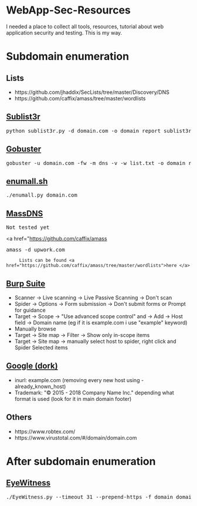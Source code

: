 # WebApp-Sec-Resources
I needed a place to collect all tools, resources, tutorial about web application security and testing. This is my way.



<h1>Subdomain enumeration</h1>

<h2>Lists</h2>
<ul>
  <li>https://github.com/jhaddix/SecLists/tree/master/Discovery/DNS</li>
  <li>https://github.com/caffix/amass/tree/master/wordlists</li>
</ul>

<a href="https://github.com/aboul3la/Sublist3r"><h2>Sublist3r</h2></a>
<pre>python sublist3r.py -d domain.com -o domain_report_sublist3r.txt</li></pre>


<a href="https://github.com/OJ/gobuster"><h2>Gobuster</h2></a>
<pre>gobuster -u domain.com -fw -m dns -v -w list.txt -o domain_report_gobuster.txt</pre>


<a href="https://github.com/jhaddix/domain"><h2>enumall.sh</h2></a>
<pre>./enumall.py domain.com</pre>


<a href="https://github.com/blechschmidt/massdns"><h2>MassDNS</h2></a>
<pre>Not tested yet</pre>


<a href="https://github.com/caffix/amass</h2></a>
<pre>amass -d upwork.com</pre>
         Lists can be found <a href="https://github.com/caffix/amass/tree/master/wordlists">here </a>


<a href="https://youtu.be/Qw1nNPiH_Go?t=22m50s"><h2>Burp Suite</h2></a>
<ul>
  <li>Scanner -> Live scanning -> Live Passive Scanning -> Don't scan</li>
  <li>Spider -> Options -> Form submission -> Don't submit forms or Prompt for guidance</li>
  <li>Target -> Scope -> "Use advanced scope control" and -> Add -> Host field -> Domain name (eg if it is example.com i use "example" keyword)</li>
  <li>Manually browse</li>
  <li>Target -> Site map -> Filter -> Show only in-scope items</li>
  <li>Target -> Site map -> manually select host to spider, right click and Spider Selected items</li>
</ul>


<a href="https://www.google.com"><h2>Google (dork)</h2></a>
<ul>
  <li>inurl: example.com (removing every new host using -already_known_host)</li>
  <li>Trademark: "© 2015 - 2018 Company Name Inc." depending what format is used (look for it in main domain footer)</li>
</ul>


<h2>Others</h2>
<ul>
  <li>https://www.robtex.com/</li>
  <li>https://www.virustotal.com/#/domain/domain.com</li>
</ul>



<h1>After subdomain enumeration</h1>

<a href="https://github.com/FortyNorthSecurity/EyeWitness"><h2>EyeWitness</h2></a>
<pre>./EyeWitness.py --timeout 31 --prepend-https -f domain_domain_list.txt</li></pre>
